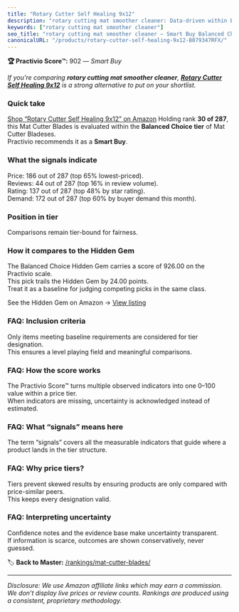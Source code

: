 ```yaml
---
title: "Rotary Cutter Self Healing 9x12"
description: "rotary cutting mat smoother cleaner: Data-driven within Balanced Choice ranking using the Practivio Score™. Positioned by quality, value, demand, findability,…"
keywords: ["rotary cutting mat smoother cleaner"]
seo_title: "rotary cutting mat smoother cleaner — Smart Buy Balanced Choice (2025)"
canonicalURL: "/products/rotary-cutter-self-healing-9x12-B079347RFX/"
---
```


**🏆 Practivio Score™:** 902 — _Smart Buy_


*If you're comparing **rotary cutting mat smoother cleaner**, **[Rotary Cutter Self Healing 9x12](https://www.amazon.com/dp/B079347RFX?tag=practivio-20)** is a strong alternative to put on your shortlist.*
### Quick take
[Shop “Rotary Cutter Self Healing 9x12” on Amazon](https://www.amazon.com/dp/B079347RFX?tag=practivio-20)
Holding rank **30 of 287**, this Mat Cutter Blades is evaluated within the **Balanced Choice tier** of Mat Cutter Bladeses.  
Practivio recommends it as a **Smart Buy**.

### What the signals indicate
Price: 186 out of 287 (top 65% lowest-priced).  
Reviews: 44 out of 287 (top 16% in review volume).  
Rating: 137 out of 287 (top 48% by star rating).  
Demand: 172 out of 287 (top 60% by buyer demand this month).

### Position in tier
Comparisons remain tier-bound for fairness.

### How it compares to the Hidden Gem
The Balanced Choice Hidden Gem carries a score of 926.00 on the Practivio scale.  
This pick trails the Hidden Gem by 24.00 points.  
Treat it as a baseline for judging competing picks in the same class.  

See the Hidden Gem on Amazon → [View listing](https://www.amazon.com/dp/B00HV4VV92?tag=practivio-20)

### FAQ: Inclusion criteria
Only items meeting baseline requirements are considered for tier designation.  
This ensures a level playing field and meaningful comparisons.

### FAQ: How the score works
The Practivio Score™ turns multiple observed indicators into one 0–100 value within a price tier.  
When indicators are missing, uncertainty is acknowledged instead of estimated.

### FAQ: What “signals” means here
The term “signals” covers all the measurable indicators that guide where a product lands in the tier structure.

### FAQ: Why price tiers?
Tiers prevent skewed results by ensuring products are only compared with price-similar peers.  
This keeps every designation valid.

### FAQ: Interpreting uncertainty
Confidence notes and the evidence base make uncertainty transparent.  
If information is scarce, outcomes are shown conservatively, never guessed.


🏷️ **Back to Master:** [/rankings/mat-cutter-blades/](/rankings/mat-cutter-blades/)

---
_Disclosure: We use Amazon affiliate links which may earn a commission. We don’t display live prices or review counts. Rankings are produced using a consistent, proprietary methodology._
